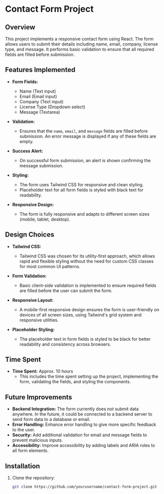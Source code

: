 # Contact Form Project

## Overview
This project implements a responsive contact form using React. The form allows users to submit their details including name, email, company, license type, and message. It performs basic validation to ensure that all required fields are filled before submission.

## Features Implemented
- **Form Fields:**
  - Name (Text input)
  - Email (Email input)
  - Company (Text input)
  - License Type (Dropdown select)
  - Message (Textarea)
  
- **Validation:**
  - Ensures that the `name`, `email`, and `message` fields are filled before submission. An error message is displayed if any of these fields are empty.
  
- **Success Alert:**
  - On successful form submission, an alert is shown confirming the message submission.
  
- **Styling:**
  - The form uses Tailwind CSS for responsive and clean styling.
  - Placeholder text for all form fields is styled with black text for readability.
  
- **Responsive Design:**
  - The form is fully responsive and adapts to different screen sizes (mobile, tablet, desktop).
  
## Design Choices
- **Tailwind CSS:** 
  - Tailwind CSS was chosen for its utility-first approach, which allows rapid and flexible styling without the need for custom CSS classes for most common UI patterns.
  
- **Form Validation:**
  - Basic client-side validation is implemented to ensure required fields are filled before the user can submit the form.

- **Responsive Layout:**
  - A mobile-first responsive design ensures the form is user-friendly on devices of all screen sizes, using Tailwind's grid system and responsive utilities.

- **Placeholder Styling:**
  - The placeholder text in form fields is styled to be black for better readability and consistency across browsers.

## Time Spent
- **Time Spent:** Approx. 10 hours
  - This includes the time spent setting up the project, implementing the form, validating the fields, and styling the components.

## Future Improvements
- **Backend Integration:** The form currently does not submit data anywhere. In the future, it could be connected to a backend server to send form data to a database or email.
- **Error Handling:** Enhance error handling to give more specific feedback to the user.
- **Security:** Add additional validation for email and message fields to prevent malicious inputs.
- **Accessibility:** Improve accessibility by adding labels and ARIA roles to all form elements.

## Installation
1. Clone the repository:
   ```bash
   git clone https://github.com/yourusername/contact-form-project.git
